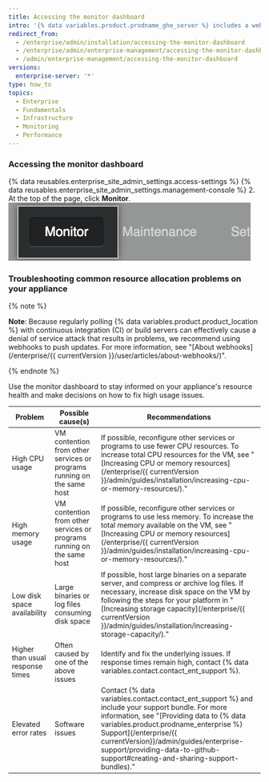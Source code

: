 ```yaml
---
title: Accessing the monitor dashboard
intro: '{% data variables.product.prodname_ghe_server %} includes a web-based monitoring dashboard that displays historical data about your {% data variables.product.prodname_ghe_server %} appliance, such as CPU and storage usage, application and authentication response times, and general system health.'
redirect_from:
  - /enterprise/admin/installation/accessing-the-monitor-dashboard
  - /enterprise/admin/enterprise-management/accessing-the-monitor-dashboard
  - /admin/enterprise-management/accessing-the-monitor-dashboard
versions:
  enterprise-server: '*'
type: how_to
topics:
  - Enterprise
  - Fundamentals
  - Infrastructure
  - Monitoring
  - Performance
---
```

### Accessing the monitor dashboard

{% data reusables.enterprise_site_admin_settings.access-settings %}
{% data reusables.enterprise_site_admin_settings.management-console %}
2. At the top of the page, click **Monitor**.
![The Monitor Dashboard link](/assets/images/enterprise/management-console/monitor-dash-link.png)

### Troubleshooting common resource allocation problems on your appliance

{% note %}

**Note**: Because regularly polling {% data variables.product.product_location %} with continuous integration (CI) or build servers can effectively cause a denial of service attack that results in problems, we recommend using webhooks to push updates. For more information, see "[About webhooks](/enterprise/{{ currentVersion }}/user/articles/about-webhooks/)".

{% endnote %}

Use the monitor dashboard to stay informed on your appliance's resource health and make decisions on how to fix high usage issues.  

| Problem | Possible cause(s) | Recommendations |
| -------- | ----------------- | --------------- |
| High CPU usage | VM contention from other services or programs running on the same host | If possible, reconfigure other services or programs to use fewer CPU resources. To increase total CPU resources for the VM, see "[Increasing CPU or memory resources](/enterprise/{{ currentVersion }}/admin/guides/installation/increasing-cpu-or-memory-resources/)." |
| High memory usage | VM contention from other services or programs running on the same host | If possible, reconfigure other services or programs to use less memory. To increase the total memory available on the VM, see "[Increasing CPU or memory resources](/enterprise/{{ currentVersion }}/admin/guides/installation/increasing-cpu-or-memory-resources/)." |
| Low disk space availability | Large binaries or log files consuming disk space | If possible, host large binaries on a separate server, and compress or archive log files. If necessary, increase disk space on the VM by following the steps for your platform in "[Increasing storage capacity](/enterprise/{{ currentVersion }}/admin/guides/installation/increasing-storage-capacity/)." |
| Higher than usual response times | Often caused by one of the above issues | Identify and fix the underlying issues. If response times remain high, contact {% data variables.contact.contact_ent_support %}. |
| Elevated error rates | Software issues  | Contact {% data variables.contact.contact_ent_support %} and include your support bundle. For more information, see "[Providing data to {% data variables.product.prodname_enterprise %} Support](/enterprise/{{ currentVersion}}/admin/guides/enterprise-support/providing-data-to-github-support#creating-and-sharing-support-bundles)." |

